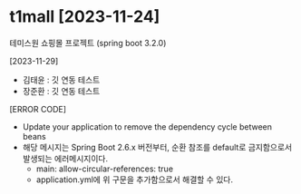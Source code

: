 # t1mall [2023-11-24]
테미스원 쇼핑몰 프로젝트 (spring boot 3.2.0)

[2023-11-29]
 - 김태윤 : 깃 연동 테스트
 - 장준환 : 깃 연동 테스트




 [ERROR CODE]

 - Update your application to remove the dependency cycle between beans
 - 해당 메시지는 Spring Boot 2.6.x 버전부터, 순환 참조를 default로 금지함으로서 발생되는 에러메시지이다.
   -   main:
       allow-circular-references: true
   - application.yml에 위 구문을 추가함으로서 해결할 수 있다.